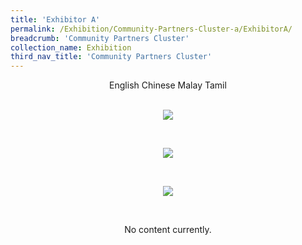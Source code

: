 ```yaml
---
title: 'Exhibitor A'
permalink: /Exhibition/Community-Partners-Cluster-a/ExhibitorA/
breadcrumb: 'Community Partners Cluster'
collection_name: Exhibition
third_nav_title: 'Community Partners Cluster'
---
```


<div style="margin-top:auto;margin-bottom:auto;text-align:center;">
<div class="tab">
  <a href="#Exh-Eng"><div style="display:inline-block;" class="btnClass">English</div></a>
  <a href="#Exh-Chinese"><div style="display:inline-block;" class="btnClass">Chinese</div></a>
  <a href="#Exh-Malay"><div style="display:inline-block;" class="btnClass">Malay</div></a>
  <a href="#Exh-Tamil"><div style="display:inline-block;" class="btnClass">Tamil</div></a>
  <div id="Exh-Eng"><br/>
  <p><img src="/images/ExhibitorEnglish-template.jpg" ></p>
 </div>
  <div id="Exh-Chinese" class="content"><br/>
 <p><img src="/images/exhibitorchinese-template.jpg" ></p></div>
 
 <div id="Exh-Malay"><br/>
  <p><img src="/images/ExhibitorMalay-template.jpg" ></p>
 </div>
 
 <div id="Exh-Tamil"><br/>
  <p>No content currently.</p>
 </div>

